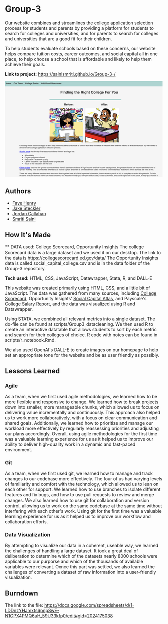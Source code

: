 # Group-3

Our website combines and streamlines the college application selection process for students and parents by providing a platform for students to search for colleges and universities, and for parents to search for colleges and universities that are a good fit for their children.

To help students evaluate schools based on these concerns, our website helps compare tuition costs, career outcomes, and social capital all in one place, to help choose a school that is affordable and likely to help them achieve their goals.

**Link to project:** <https://sainismriti.github.io/Group-3-/>

![Website screenshot](/images/website_screenshot.png)

## Authors

- [Faye Henry](https://github.com/fhenry551)
- [Jake Steckler](https://github.com/jakesteckler)
- [Jordan Callahan](https://github.com/jordancallahan)
- [Smriti Saini](https://github.com/sainismriti)

## How It's Made


** DATA used: College Scorecard, Opportunity Insights 
The college Scorecard data is a large dataset and we used it on our desktop. The link to the data is https://collegescorecard.ed.gov/data/ 
The Opportunity Insights data is called social_capital_college.csv and is in the data folder of the Group-3 repository. 


**Tech used:** HTML, CSS, JavaScript, Datawrapper, Stata, R, and DALL-E


This website was created primarily using HTML, CSS, and a little bit of JavaScript. The data was gathered from many sources, including [College Scorecard](https://collegescorecard.ed.gov/compare), Opportunity Insights' [Social Capital Atlas](https://socialcapital.org/?dimension=EconomicConnectednessIndividual&geoLevel=college&selectedId=&dim1=EconomicConnectednessIndividual&dim2=CohesivenessClustering&dim3=CivicEngagementVolunteeringRates&bigModalSection=&bigModalChart=scatterplot&showOutliers=false&colorBy=), and Payscale's [College Salary Report](https://www.payscale.com/college-salary-report/bachelors), and the data was visualized using R and Datawrapper.

Using STATA, we combined all relevant metrics into a single dataset. The do-file can be found at scripts/Group3_datacleaning.  We then used R to create an interactive datatable that allows students to sort by each metric and search for their colleges of choice. R code with notes can be found in scripts/r_notebook.Rmd.

We also used OpenAI's DALL-E to create images on our homepage to help set an appropriate tone for the website and be as user friendly as possibly. 


## Lessons Learned

### Agile

As a team, when we first used agile methodologies, we learned how to be more flexible and responsive to change. We learned how to break projects down into smaller, more manageable chunks, which allowed us to focus on delivering value incrementally and continuously. This approach also helped us to work more collaboratively, with a focus on clear communication and shared goals. Additionally, we learned how to prioritize and manage our workload more effectively by regularly reassessing priorities and adjusting our plans accordingly. Overall, using agile methodologies for the first time was a valuable learning experience for us as it helped us to improve our ability to deliver high-quality work in a dynamic and fast-paced environment.

### Git

As a team, when we first used git, we learned how to manage and track changes to our codebase more effectively. The four of us had varying levels of familiarity and comfort with the technology, which allowed us to lean on each other for support. We learned how to use branches to isolate different features and fix bugs, and how to use pull requests to review and merge changes. We also learned how to use git for collaboration and version control, allowing us to work on the same codebase at the same time without interfering with each other's work. Using git for the first time was a valuable learning experience for us as it helped us to improve our workflow and collaboration efforts.

### Data Visualization

By attempting to visualize our data in a coherent, useable way, we learned the challenges of handling a large dataset. It took a great deal of deliberation to determine which of the datasets nearly 8000 schools were applicable to our purporse and which of the thousands of available variables were relevant. Oxnce this part was settled, we also learned the challenges of converting a dataset of raw information into a user-friendly visualization. 

## Burndown
The link to the file: https://docs.google.com/spreadsheets/d/1-LDDnzYHJmxts6pnp8wE-N1GPX4PMQ6uH_59U33kfp0/edit#gid=2024175038
